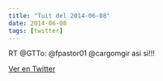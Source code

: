 ```yaml
---
title: "Tuit del 2014-06-08"
date: 2014-06-08
tags: [twitter]
---
```


RT @GTTo: @fpastor01 @cargomgir asi si!!!



[Ver en Twitter](https://twitter.com/i/web/status/475615987463901184)
